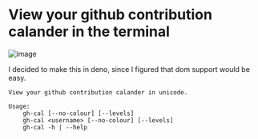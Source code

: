 # View your github contribution calander in the terminal

![image](https://user-images.githubusercontent.com/40532058/166097938-dcb6beef-5e3c-4e05-b561-0847bae5592a.png)

I decided to make this in deno, since I figured that dom support would be easy.

```
View your github contribution calander in unicode.

Usage:
    gh-cal [--no-colour] [--levels]
    gh-cal <username> [--no-colour] [--levels]
    gh-cal -h | --help
```
